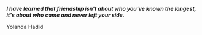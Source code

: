 _**I have learned that friendship isn't about who you've known the longest, it's about who came and never left your side.**_

Yolanda Hadid